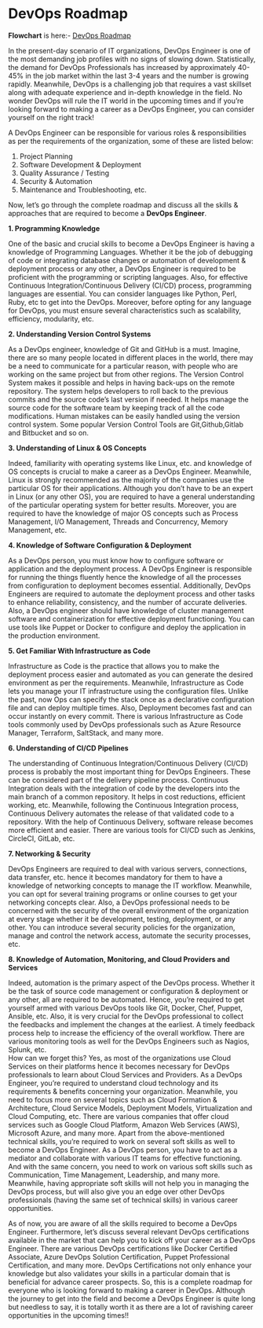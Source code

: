 # DevOps Roadmap
  
**Flowchart** is here:- [DevOps Roadmap](https://drive.google.com/file/d/1IXwLkrlutn27nwbEL6wqRYMNuQ_RD_Wl/view?usp=sharing)

In the present-day scenario of IT organizations, DevOps Engineer is one of the most demanding job profiles with no signs of slowing down. Statistically, the demand for DevOps Professionals has increased by approximately 40-45% in the job market within the last 3-4 years and the number is growing rapidly. Meanwhile, DevOps is a challenging job that requires a vast skillset along with adequate experience and in-depth knowledge in the field. No wonder DevOps will rule the IT world in the upcoming times and if you’re looking forward to making a career as a DevOps Engineer, you can consider yourself on the right track! 
   
A DevOps Engineer can be responsible for various roles & responsibilities as per the requirements of the organization, some of these are listed below:

1. Project Planning  
2. Software Development & Deployment  
3. Quality Assurance / Testing  
4. Security & Automation  
5. Maintenance and Troubleshooting, etc.  
  
Now, let’s go through the complete roadmap and discuss all the skills & approaches that are required to become a **DevOps Engineer**.
  
**1. Programming Knowledge**  
  
One of the basic and crucial skills to become a DevOps Engineer is having a knowledge of Programming Languages. Whether it be the job of debugging of code or integrating database changes or automation of development & deployment process or any other, a DevOps Engineer is required to be proficient with the programming or scripting languages. Also, for effective Continuous Integration/Continuous Delivery (CI/CD) process, programming languages are essential. You can consider languages like Python, Perl, Ruby, etc to get into the DevOps. Moreover, before opting for any language for DevOps, you must ensure several characteristics such as scalability, efficiency, modularity, etc.  
  
**2. Understanding Version Control Systems**  
  
As a DevOps engineer, knowledge of Git and GitHub is a must. Imagine, there are so many people located in different places in the world, there may be a need to communicate for a particular reason, with people who are working on the same project but from other regions. The Version Control System makes it possible and helps in having back-ups on the remote repository. The system helps developers to roll back to the previous commits and the source code’s last version if needed. It helps manage the source code for the software team by keeping track of all the code modifications. Human mistakes can be easily handled using the version control system. Some popular Version Control Tools are Git,Github,Gitlab and Bitbucket and so on.  
  
**3. Understanding of Linux & OS Concepts**  
  
Indeed, familiarity with operating systems like Linux, etc. and knowledge of OS concepts is crucial to make a career as a DevOps Engineer. Meanwhile, Linux is strongly recommended as the majority of the companies use the particular OS for their applications. Although you don’t have to be an expert in Linux (or any other OS), you are required to have a general understanding of the particular operating system for better results. Moreover, you are required to have the knowledge of major OS concepts such as Process Management, I/O Management, Threads and Concurrency, Memory Management, etc.  
  
**4. Knowledge of Software Configuration & Deployment**  
  
As a DevOps person, you must know how to configure software or application and the deployment process. A DevOps Engineer is responsible for running the things fluently hence the knowledge of all the processes from configuration to deployment becomes essential. Additionally, DevOps Engineers are required to automate the deployment process and other tasks to enhance reliability, consistency, and the number of accurate deliveries. Also, a DevOps engineer should have knowledge of cluster management software and containerization for effective deployment functioning. You can use tools like Puppet or Docker to configure and deploy the application in the production environment.  
  
**5. Get Familiar With Infrastructure as Code**  
  
Infrastructure as Code is the practice that allows you to make the deployment process easier and automated as you can generate the desired environment as per the requirements. Meanwhile, Infrastructure as Code lets you manage your IT infrastructure using the configuration files. Unlike the past, now Ops can specify the stack once as a declarative configuration file and can deploy multiple times. Also, Deployment becomes fast and can occur instantly on every commit. There is various Infrastructure as Code tools commonly used by DevOps professionals such as Azure Resource Manager, Terraform, SaltStack, and many more.  
  
**6. Understanding of CI/CD Pipelines**  
  
The understanding of Continuous Integration/Continuous Delivery (CI/CD) process is probably the most important thing for DevOps Engineers. These can be considered part of the delivery pipeline process. Continuous Integration deals with the integration of code by the developers into the main branch of a common repository. It helps in cost reductions, efficient working, etc. Meanwhile, following the Continuous Integration process, Continuous Delivery automates the release of that validated code to a repository. With the help of Continuous Delivery, software release becomes more efficient and easier. There are various tools for CI/CD such as Jenkins, CircleCI, GitLab, etc.  
  
**7. Networking & Security**  
  
DevOps Engineers are required to deal with various servers, connections, data transfer, etc. hence it becomes mandatory for them to have a knowledge of networking concepts to manage the IT workflow. Meanwhile, you can opt for several training programs or online courses to get your networking concepts clear. Also, a DevOps professional needs to be concerned with the security of the overall environment of the organization at every stage whether it be development, testing, deployment, or any other. You can introduce several security policies for the organization, manage and control the network access, automate the security processes, etc.  
  
**8. Knowledge of Automation, Monitoring, and Cloud Providers and Services**  
  
Indeed, automation is the primary aspect of the DevOps process. Whether it be the task of source code management or configuration & deployment or any other, all are required to be automated. Hence, you’re required to get yourself armed with various DevOps tools like Git, Docker, Chef, Puppet, Ansible, etc. Also, it is very crucial for the DevOps professional to collect the feedbacks and implement the changes at the earliest. A timely feedback process help to increase the efficiency of the overall workflow. There are various monitoring tools as well for the DevOps Engineers such as Nagios, Splunk, etc.  
How can we forget this? Yes, as most of the organizations use Cloud Services on their platforms hence it becomes necessary for DevOps professionals to learn about Cloud Services and Providers. As a DevOps Engineer, you’re required to understand cloud technology and its requirements & benefits concerning your organization. Meanwhile, you need to focus more on several topics such as Cloud Formation & Architecture, Cloud Service Models, Deployment Models, Virtualization and Cloud Computing, etc. There are various companies that offer cloud services such as Google Cloud Platform, Amazon Web Services (AWS), Microsoft Azure, and many more. Apart from the above-mentioned technical skills, you’re required to work on several soft skills as well to become a DevOps Engineer. As a DevOps person, you have to act as a mediator and collaborate with various IT teams for effective functioning. And with the same concern, you need to work on various soft skills such as Communication, Time Management, Leadership, and many more. Meanwhile, having appropriate soft skills will not help you in managing the DevOps process, but will also give you an edge over other DevOps professionals (having the same set of technical skills) in various career opportunities.  
  

As of now, you are aware of all the skills required to become a DevOps Engineer. Furthermore, let’s discuss several relevant DevOps certifications available in the market that can help you to kick off your career as a DevOps Engineer. There are various DevOps certifications like Docker Certified Associate, Azure DevOps Solution Certification, Puppet Professional Certification, and many more.  DevOps Certifications not only enhance your knowledge but also validates your skills in a particular domain that is beneficial for advance career prospects. So, this is a complete roadmap for everyone who is looking forward to making a career in DevOps. Although the journey to get into the field and become a DevOps Engineer is quite long but needless to say, it is totally worth it as there are a lot of ravishing career opportunities in the upcoming times!!  
